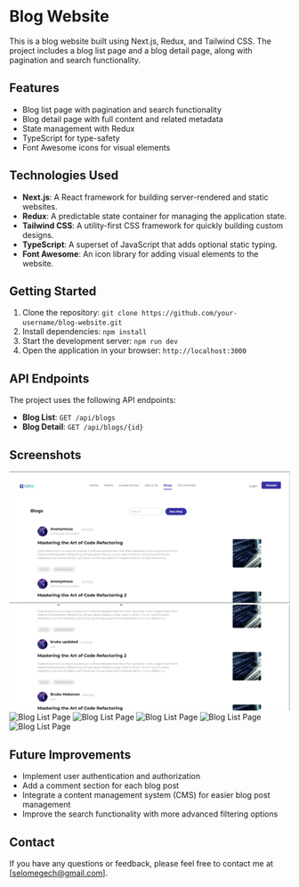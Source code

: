 # Blog Website

This is a blog website built using Next.js, Redux, and Tailwind CSS. The project includes a blog list page and a blog detail page, along with pagination and search functionality.



## Features

- Blog list page with pagination and search functionality
- Blog detail page with full content and related metadata
- State management with Redux
- TypeScript for type-safety
- Font Awesome icons for visual elements

## Technologies Used

- **Next.js**: A React framework for building server-rendered and static websites.
- **Redux**: A predictable state container for managing the application state.
- **Tailwind CSS**: A utility-first CSS framework for quickly building custom designs.
- **TypeScript**: A superset of JavaScript that adds optional static typing.
- **Font Awesome**: An icon library for adding visual elements to the website.

## Getting Started

1. Clone the repository: `git clone https://github.com/your-username/blog-website.git`
2. Install dependencies: `npm install`
3. Start the development server: `npm run dev`
4. Open the application in your browser: `http://localhost:3000`

## API Endpoints

The project uses the following API endpoints:

- **Blog List**: `GET /api/blogs`
- **Blog Detail**: `GET /api/blogs/{id}`

## Screenshots


![Blog List Page](Screenshots/A1.PNG) 
![Blog List Page](Screenshots/A1.5.png) 
![Blog List Page](A2.PNG) 
![Blog List Page](B1.PNG) 
![Blog List Page](B2.PNG) 
![Blog List Page](B3.PNG) 
![Blog List Page](B4.PNG) 


## Future Improvements

- Implement user authentication and authorization
- Add a comment section for each blog post
- Integrate a content management system (CMS) for easier blog post management
- Improve the search functionality with more advanced filtering options

## Contact

If you have any questions or feedback, please feel free to contact me at [selomegech@gmail.com].